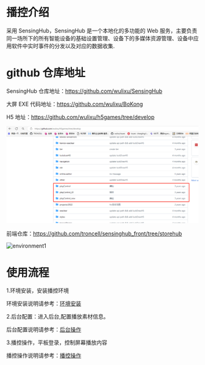 # 播控介绍

采用 SensingHub，SensingHub 是一个本地化的多功能的 Web 服务，主要负责同一场所下的所有智能设备的基础设置管理、设备下的多媒体资源管理、设备中应用软件中实时事件的分发以及对应的数据收集.

# github 仓库地址

SensingHub 仓库地址：https://github.com/wulixu/SensingHub

大屏 EXE 代码地址：https://github.com/wulixu/BoKong

H5 地址：https://github.com/wulixu/h5games/tree/develop

![1720491411890](image/README/1720491411890.png)

前端仓库：https://github.com/troncell/sensinghub_front/tree/storehub

![environment1](https://sensingstore.oss-cn-shanghai.aliyuncs.com/Troncell/Knowledge/Docs/bokong/images/backstage/16.png)

# 使用流程

1.环境安装，安装播控环境

环境安装说明请参考：[环境安装](https://github.com/troncell/SensingDocs/blob/main/Docs/bokong/%E7%8E%AF%E5%A2%83%E5%AE%89%E8%A3%85.md)

2.后台配置：进入后台,配置播放素材信息。

后台配置说明请参考：[后台操作](https://github.com/troncell/SensingDocs/blob/main/Docs/bokong/%E5%90%8E%E5%8F%B0%E6%93%8D%E4%BD%9C.md)

3.播控操作，平板登录，控制屏幕播放内容

播控操作说明请参考：[播控操作](https://github.com/troncell/SensingDocs/blob/main/Docs/bokong/%E6%92%AD%E6%8E%A7%E6%93%8D%E4%BD%9C.md)
